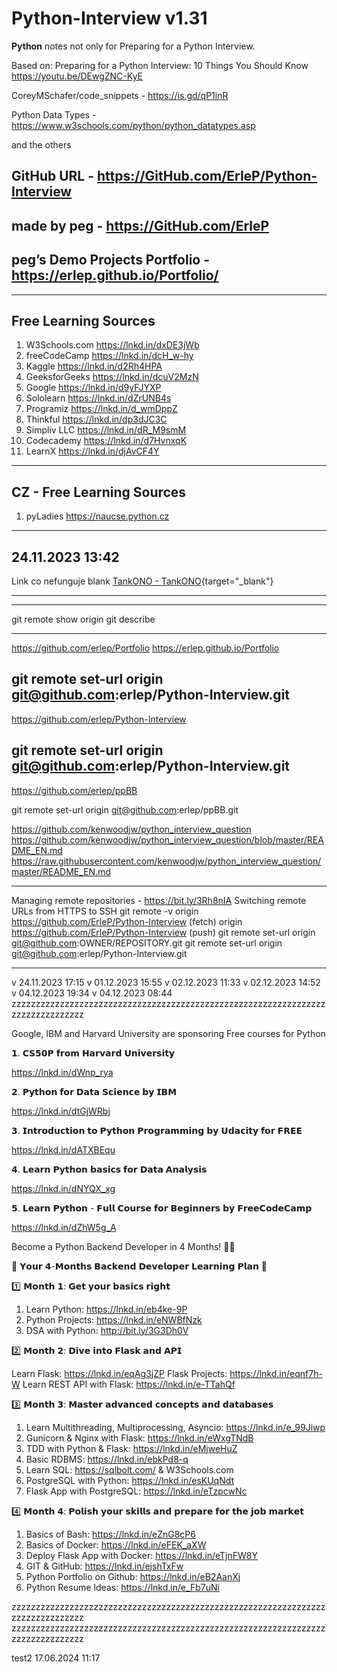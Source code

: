 ﻿# Python-Interview v1.31

**Python** notes not only for Preparing for a Python Interview.

Based on:
Preparing for a Python Interview: 10 Things You Should Know <https://youtu.be/DEwgZNC-KyE>

CoreyMSchafer/code_snippets - <https://is.gd/qP1inR>

Python Data Types - <https://www.w3schools.com/python/python_datatypes.asp>

and the others

## GitHub URL - <https://GitHub.com/ErleP/Python-Interview>

## made by peg - <https://GitHub.com/ErleP>

## peg’s Demo Projects Portfolio - <https://erlep.github.io/Portfolio/>

---

## Free Learning Sources

1. W3Schools.com <https://lnkd.in/dxDE3jWb>
2. freeCodeCamp <https://lnkd.in/dcH_w-hy>
3. Kaggle <https://lnkd.in/d2Rh4HPA>
4. GeeksforGeeks <https://lnkd.in/dcuV2MzN>
5. Google <https://lnkd.in/d9yFJYXP>
6. Sololearn <https://lnkd.in/dZrUNB4s>
7. Programiz <https://lnkd.in/d_wmDppZ>
8. Thinkful <https://lnkd.in/dp3dJC3C>
9. Simpliv LLC <https://lnkd.in/dR_M9smM>
10. Codecademy <https://lnkd.in/d7HvnxqK>
11. LearnX <https://lnkd.in/djAvCF4Y>

---

## CZ - Free Learning Sources

1. pyLadies <https://naucse.python.cz>

---

## 24.11.2023 13:42

Link co nefunguje blank [TankONO - TankONO](http://www.tank-ono.cz/cz/index.php?page=cenik){target="\_blank"}

---

---

git remote show origin
git describe

---

https://github.com/erlep/Portfolio https://erlep.github.io/Portfolio

## git remote set-url origin git@github.com:erlep/Python-Interview.git

https://github.com/erlep/Python-Interview

## git remote set-url origin git@github.com:erlep/Python-Interview.git

https://github.com/erlep/ppBB

git remote set-url origin git@github.com:erlep/ppBB.git

https://github.com/kenwoodjw/python_interview_question
https://github.com/kenwoodjw/python_interview_question/blob/master/README_EN.md
https://raw.githubusercontent.com/kenwoodjw/python_interview_question/master/README_EN.md

---

Managing remote repositories - https://bit.ly/3Rh8nIA
Switching remote URLs from HTTPS to SSH
git remote -v
origin https://github.com/ErleP/Python-Interview (fetch)
origin https://github.com/ErleP/Python-Interview (push)
git remote set-url origin git@github.com:OWNER/REPOSITORY.git
git remote set-url origin git@github.com:erlep/Python-Interview.git

---

v 24.11.2023 17:15
v 01.12.2023 15:55
v 02.12.2023 11:33
v 02.12.2023 14:52
v 04.12.2023 19:34
v 04.12.2023 08:44
zzzzzzzzzzzzzzzzzzzzzzzzzzzzzzzzzzzzzzzzzzzzzzzzzzzzzzzzzzzzzzzzzzzzzzzzzzzzzzzz

Google, IBM and Harvard University are sponsoring Free courses for Python

𝟭. 𝗖𝗦𝟱𝟬𝗣 𝗳𝗿𝗼𝗺 𝗛𝗮𝗿𝘃𝗮𝗿𝗱 𝗨𝗻𝗶𝘃𝗲𝗿𝘀𝗶𝘁𝘆

https://lnkd.in/dWnp_rya

𝟮. 𝗣𝘆𝘁𝗵𝗼𝗻 𝗳𝗼𝗿 𝗗𝗮𝘁𝗮 𝗦𝗰𝗶𝗲𝗻𝗰𝗲 𝗯𝘆 𝗜𝗕𝗠

https://lnkd.in/dtGjWRbj

𝟯. 𝗜𝗻𝘁𝗿𝗼𝗱𝘂𝗰𝘁𝗶𝗼𝗻 𝘁𝗼 𝗣𝘆𝘁𝗵𝗼𝗻 𝗣𝗿𝗼𝗴𝗿𝗮𝗺𝗺𝗶𝗻𝗴 𝗯𝘆 𝗨𝗱𝗮𝗰𝗶𝘁𝘆 𝗳𝗼𝗿 𝗙𝗥𝗘𝗘

https://lnkd.in/dATXBEqu

𝟰. 𝗟𝗲𝗮𝗿𝗻 𝗣𝘆𝘁𝗵𝗼𝗻 𝗯𝗮𝘀𝗶𝗰𝘀 𝗳𝗼𝗿 𝗗𝗮𝘁𝗮 𝗔𝗻𝗮𝗹𝘆𝘀𝗶𝘀

https://lnkd.in/dNYQX_xg

𝟱. 𝗟𝗲𝗮𝗿𝗻 𝗣𝘆𝘁𝗵𝗼𝗻 - 𝗙𝘂𝗹𝗹 𝗖𝗼𝘂𝗿𝘀𝗲 𝗳𝗼𝗿 𝗕𝗲𝗴𝗶𝗻𝗻𝗲𝗿𝘀 𝗯𝘆 𝗙𝗿𝗲𝗲𝗖𝗼𝗱𝗲𝗖𝗮𝗺𝗽

https://lnkd.in/dZhW5g_A

Become a Python Backend Developer in 4 Months! 💼🔥

🚀 𝗬𝗼𝘂𝗿 𝟰-𝗠𝗼𝗻𝘁𝗵𝘀 𝗕𝗮𝗰𝗸𝗲𝗻𝗱 𝗗𝗲𝘃𝗲𝗹𝗼𝗽𝗲𝗿 𝗟𝗲𝗮𝗿𝗻𝗶𝗻𝗴 𝗣𝗹𝗮𝗻 🚀

1️⃣ 𝗠𝗼𝗻𝘁𝗵 𝟭: 𝗚𝗲𝘁 𝘆𝗼𝘂𝗿 𝗯𝗮𝘀𝗶𝗰𝘀 𝗿𝗶𝗴𝗵𝘁

1. Learn Python: https://lnkd.in/eb4ke-9P
2. Python Projects: https://lnkd.in/eNWBfNzk
3. DSA with Python: http://bit.ly/3G3Dh0V

2️⃣ 𝗠𝗼𝗻𝘁𝗵 𝟮: 𝗗𝗶𝘃𝗲 𝗶𝗻𝘁𝗼 𝗙𝗹𝗮𝘀𝗸 𝗮𝗻𝗱 𝗔𝗣𝗜

Learn Flask: https://lnkd.in/eqAg3jZP
Flask Projects: https://lnkd.in/eqnf7h-W
Learn REST API with Flask: https://lnkd.in/e-TTahQf

3️⃣ 𝗠𝗼𝗻𝘁𝗵 𝟯: 𝗠𝗮𝘀𝘁𝗲𝗿 𝗮𝗱𝘃𝗮𝗻𝗰𝗲𝗱 𝗰𝗼𝗻𝗰𝗲𝗽𝘁𝘀 𝗮𝗻𝗱 𝗱𝗮𝘁𝗮𝗯𝗮𝘀𝗲𝘀

1. Learn Multithreading, Multiprocessing, Asyncio: https://lnkd.in/e_99Jiwp
2. Gunicorn & Nginx with Flask: https://lnkd.in/eWxgTNdB
3. TDD with Python & Flask: https://lnkd.in/eMjweHuZ
4. Basic RDBMS: https://lnkd.in/ebkPd8-q
5. Learn SQL: https://sqlbolt.com/ & W3Schools.com
6. PostgreSQL with Python: https://lnkd.in/esKUqNdt
7. Flask App with PostgreSQL: https://lnkd.in/eTzpcwNc

4️⃣ 𝗠𝗼𝗻𝘁𝗵 𝟰: 𝗣𝗼𝗹𝗶𝘀𝗵 𝘆𝗼𝘂𝗿 𝘀𝗸𝗶𝗹𝗹𝘀 𝗮𝗻𝗱 𝗽𝗿𝗲𝗽𝗮𝗿𝗲 𝗳𝗼𝗿 𝘁𝗵𝗲 𝗷𝗼𝗯 𝗺𝗮𝗿𝗸𝗲𝘁

1. Basics of Bash: https://lnkd.in/eZnG8cP6
2. Basics of Docker: https://lnkd.in/eFEK_aXW
3. Deploy Flask App with Docker: https://lnkd.in/eTjnFW8Y
4. GIT & GitHub: https://lnkd.in/ejshTxFw
5. Python Portfolio on Github: https://lnkd.in/eB2AanXj
6. Python Resume Ideas: https://lnkd.in/e_Fb7uNi

zzzzzzzzzzzzzzzzzzzzzzzzzzzzzzzzzzzzzzzzzzzzzzzzzzzzzzzzzzzzzzzzzzzzzzzzzzzzzzzz
zzzzzzzzzzzzzzzzzzzzzzzzzzzzzzzzzzzzzzzzzzzzzzzzzzzzzzzzzzzzzzzzzzzzzzzzzzzzzzzz

test2 17.06.2024 11:17
